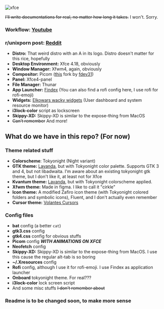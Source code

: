 ![xfce](https://github.com/mehedirm6244/Miserable_Xfce/blob/Serenade/data/slide.gif)

~~I'll write documentations for real, no matter how long it takes.~~ I won't. Sorry.

### Workflow: [Youtube](https://youtu.be/gfmeCiskZwM)
### r/unixporn post: [Reddit](https://www.reddit.com/r/unixporn/comments/15o6n6t/xfce_serenade_xfce_with_animations/?utm_source=share&utm_medium=web2x&context=3)

- **Distro:** That weird distro with an A in its logo. Distro doesn't matter for this rice, hopefully
- **Desktop Environment:** Xfce 4.18, obviously
- **Window Manager:** Xfwm4, again, obviously
- **Compositor:** Picom ([this](https://github.com/fdev31/picom/tree/animation-pr) fork by [fdev31](https://github.com/fdev31))
- **Panel:** Xfce4-panel
- **File Manager:** Thunar
- **App Launcher:** [Findex](https://github.com/mdgaziur/findex) (You can also find a rofi config here, I use rofi for rofi-emoji)
- **Widgets:** [Elkowars wacky widgets](https://github.com/elkowar/eww) (User dashboard and system resource monitor)
- **i3lock-color** script as lockscreen
- **Skippy-XD:** Skippy-XD is similar to the expose-thing from MacOS
- ~~Can't remember~~ And more!

## What do we have in this repo? (For now)

### Theme related stuff
- **Colorscheme**: Tokyonight (Night variant)
- **GTK theme:** [Lavanda](https://github.com/vinceliuice/Lavanda-gtk-theme), but with Tokyonight color palette. Supports GTK 3 and 4, but not libadwaita. I'm aware about an existing tokyonight gtk theme, but I don't like it, at least not for Xfce
- **Kvantum theme:** [Lavanda](https://github.com/vinceliuice/Lavanda-kde/tree/main/Kvantum), but with Tokyonight colorscheme applied.
- **Xfwm theme:** Made in figma. I like to call it "cirkle"
- **Icon theme:** A modified Zafiro icon theme (with Tokyonight colored folders and symbolic icons), Fluent, and I don't actually even remember
- **Cursor theme:** [Volantes Cursors](https://www.gnome-look.org/p/1356095/)

### Config files
- **bat** config (a better `cat`)
- **gtk3.css** config
- **gtk4.css** config for obvious stuffs
- **Picom** config **_WITH ANIMATIONS ON XFCE_**
- **Neofetch** config
- **Skippy-XD:** Skippy-XD is similar to the expose-thing from MacOS. I use this cause the regular alt-tab is so boring
- **~/.Xresources** config
- **Rofi** config, although I use it for rofi-emoji. I use Findex as application launcher
- **Onboard** tokyonight theme. For real???
- **i3lock-color** lock screen script
- And some misc stuffs ~~I don't remember about~~

### Readme is to be changed soon, to make more sense
